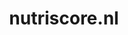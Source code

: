 ---
layout: post
title:  "nutriscore.nl"
internal_url:  "/dutchgov/nutriscore.nl.html"
categories: dutchgov
---
